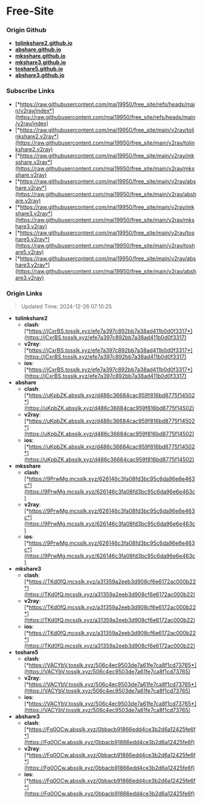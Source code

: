 # Free-Site

### Origin Github

- [**tolinkshare2.github.io**](https://github.com/tolinkshare2/tolinkshare2.github.io)
- [**abshare.github.io**](https://github.com/abshare/abshare.github.io)
- [**mksshare.github.io**](https://github.com/mksshare/mksshare.github.io)
- [**mkshare3.github.io**](https://github.com/mkshare3/mkshare3.github.io)
- [**toshare5.github.io**](https://github.com/toshare5/toshare5.github.io)
- [**abshare3.github.io**](https://github.com/abshare3/abshare3.github.io)

### Subscribe Links

- [*https://raw.githubusercontent.com/mai19950/free_site/refs/heads/main/v2ray/index*](https://raw.githubusercontent.com/mai19950/free_site/refs/heads/main/v2ray/index)
- [*https://raw.githubusercontent.com/mai19950/free_site/main/v2ray/tolinkshare2.v2ray*](https://raw.githubusercontent.com/mai19950/free_site/main/v2ray/tolinkshare2.v2ray)
- [*https://raw.githubusercontent.com/mai19950/free_site/main/v2ray/mksshare.v2ray*](https://raw.githubusercontent.com/mai19950/free_site/main/v2ray/mksshare.v2ray)
- [*https://raw.githubusercontent.com/mai19950/free_site/main/v2ray/abshare.v2ray*](https://raw.githubusercontent.com/mai19950/free_site/main/v2ray/abshare.v2ray)
- [*https://raw.githubusercontent.com/mai19950/free_site/main/v2ray/mkshare3.v2ray*](https://raw.githubusercontent.com/mai19950/free_site/main/v2ray/mkshare3.v2ray)
- [*https://raw.githubusercontent.com/mai19950/free_site/main/v2ray/toshare5.v2ray*](https://raw.githubusercontent.com/mai19950/free_site/main/v2ray/toshare5.v2ray)
- [*https://raw.githubusercontent.com/mai19950/free_site/main/v2ray/abshare3.v2ray*](https://raw.githubusercontent.com/mai19950/free_site/main/v2ray/abshare3.v2ray)

### Origin Links

> Updated Time: 2024-12-26 07:10:25

- **tolinkshare2**
  - **clash**: [*https://jCxrBS.tosslk.xyz/efe7a397c892bb7a38ad411b0d0f3317*](https://jCxrBS.tosslk.xyz/efe7a397c892bb7a38ad411b0d0f3317)
  - **v2ray**: [*https://jCxrBS.tosslk.xyz/efe7a397c892bb7a38ad411b0d0f3317*](https://jCxrBS.tosslk.xyz/efe7a397c892bb7a38ad411b0d0f3317)
  - **ios**: [*https://jCxrBS.tosslk.xyz/efe7a397c892bb7a38ad411b0d0f3317*](https://jCxrBS.tosslk.xyz/efe7a397c892bb7a38ad411b0d0f3317)
- **abshare**
  - **clash**: [*https://uKpbZK.absslk.xyz/d486c36684cac959f816bd8775f14502*](https://uKpbZK.absslk.xyz/d486c36684cac959f816bd8775f14502)
  - **v2ray**: [*https://uKpbZK.absslk.xyz/d486c36684cac959f816bd8775f14502*](https://uKpbZK.absslk.xyz/d486c36684cac959f816bd8775f14502)
  - **ios**: [*https://uKpbZK.absslk.xyz/d486c36684cac959f816bd8775f14502*](https://uKpbZK.absslk.xyz/d486c36684cac959f816bd8775f14502)
- **mksshare**
  - **clash**: [*https://9PrwMg.mcsslk.xyz/626146c3fa08fd3bc95c6da96e6e463c*](https://9PrwMg.mcsslk.xyz/626146c3fa08fd3bc95c6da96e6e463c)
  - **v2ray**: [*https://9PrwMg.mcsslk.xyz/626146c3fa08fd3bc95c6da96e6e463c*](https://9PrwMg.mcsslk.xyz/626146c3fa08fd3bc95c6da96e6e463c)
  - **ios**: [*https://9PrwMg.mcsslk.xyz/626146c3fa08fd3bc95c6da96e6e463c*](https://9PrwMg.mcsslk.xyz/626146c3fa08fd3bc95c6da96e6e463c)
- **mkshare3**
  - **clash**: [*https://TKd0fQ.mcsslk.xyz/a31359a2eeb3d908cf6e6172ac000b22*](https://TKd0fQ.mcsslk.xyz/a31359a2eeb3d908cf6e6172ac000b22)
  - **v2ray**: [*https://TKd0fQ.mcsslk.xyz/a31359a2eeb3d908cf6e6172ac000b22*](https://TKd0fQ.mcsslk.xyz/a31359a2eeb3d908cf6e6172ac000b22)
  - **ios**: [*https://TKd0fQ.mcsslk.xyz/a31359a2eeb3d908cf6e6172ac000b22*](https://TKd0fQ.mcsslk.xyz/a31359a2eeb3d908cf6e6172ac000b22)
- **toshare5**
  - **clash**: [*https://VACYbV.tosslk.xyz/506c4ec9503de7a61fe7ca8f1cd73765*](https://VACYbV.tosslk.xyz/506c4ec9503de7a61fe7ca8f1cd73765)
  - **v2ray**: [*https://VACYbV.tosslk.xyz/506c4ec9503de7a61fe7ca8f1cd73765*](https://VACYbV.tosslk.xyz/506c4ec9503de7a61fe7ca8f1cd73765)
  - **ios**: [*https://VACYbV.tosslk.xyz/506c4ec9503de7a61fe7ca8f1cd73765*](https://VACYbV.tosslk.xyz/506c4ec9503de7a61fe7ca8f1cd73765)
- **abshare3**
  - **clash**: [*https://Fq0OCw.absslk.xyz/0bbacb91866edd4ce3b2d6a12425fe6f*](https://Fq0OCw.absslk.xyz/0bbacb91866edd4ce3b2d6a12425fe6f)
  - **v2ray**: [*https://Fq0OCw.absslk.xyz/0bbacb91866edd4ce3b2d6a12425fe6f*](https://Fq0OCw.absslk.xyz/0bbacb91866edd4ce3b2d6a12425fe6f)
  - **ios**: [*https://Fq0OCw.absslk.xyz/0bbacb91866edd4ce3b2d6a12425fe6f*](https://Fq0OCw.absslk.xyz/0bbacb91866edd4ce3b2d6a12425fe6f)
